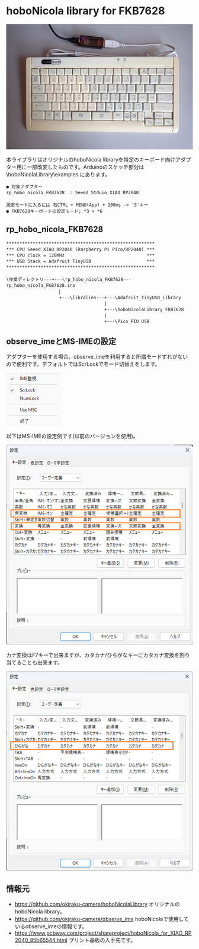 # hoboNicola library for FKB7628

![](assets/images/FKB7628_adapter.jpg)

本ライブラリはオリジナルのhoboNicola libraryを特定のキーボード向けアダプター用に一部改変したものです。Arduinoのスケッチ部分は \hoboNicolaLibrary\examples にあります。

	● 対象アダプター
	rp_hobo_nicola_FKB7628  : Seeed Stduio XIAO RP2040

	設定モードに入るには 右CTRL + MENU(App) + 100ms -> 'S'キー
	● FKB7628キーボードの設定モード; *3 + *6


## rp_hobo_nicola_FKB7628

	********************************************************
	*** CPU Seeed XIAO RP2040 (Raspberry Pi Pico/RP2040) ***
	*** CPU clock = 120MHz                               ***
	*** USB Stack = Adafruit TinyUSB                     ***
	********************************************************

	\作業ディレクトリ---+---\rp_hobo_nicola_FKB7628---rp_hobo_nicola_FKB7628.ino
	　                  |
	                    +---\libralies---+---\Adafruit_TinyUSB_Library
	                                     |
	                                     +---\hoboNicolaLibrary_FKB7628
	                                     |
	                                     +---\Pico_PIO_USB

## observe_imeとMS-IMEの設定

アダプターを使用する場合、observe_imeを利用すると所謂モードずれがないので便利です。デフォルトではScrLockでモード切替えをします。

![](assets/images/observe_ime.png)

以下はMS-IMEの設定例です(以前のバージョンを使用)。

![](assets/images/ms_ime1.png)

カナ変換はF7キーで出来ますが、カタカナ/ひらがなキーにカタカナ変換を割り当てることも出来ます。

![](assets/images/ms_ime2.png)

## 情報元
* https://github.com/okiraku-camera/hoboNicolaLibrary オリジナルのhoboNicola library。 
* https://github.com/okiraku-camera/observe_ime hoboNicolaで使用しているobserve_imeの情報です。
* https://www.pcbway.com/project/shareproject/hoboNicola_for_XIAO_RP2040_85b65544.html プリント基板の入手先です。


